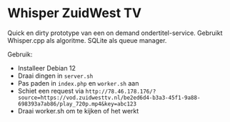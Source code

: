 # Whisper ZuidWest TV
Quick en dirty prototype van een on demand ondertitel-service. Gebruikt Whisper.cpp als algoritme. SQLite als queue manager.

Gebruik:
- Installeer Debian 12
- Draai dingen in `server.sh`
- Pas paden in `index.php` en `worker.sh` aan
- Schiet een request via `http://78.46.178.176/?source=https://vod.zuidwesttv.nl/be2ed6d4-b3a3-45f1-9a88-698393a7ab86/play_720p.mp4&key=abc123`
- Draai worker.sh om te kijken of het werkt

